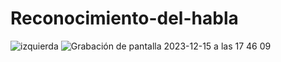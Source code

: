 # Reconocimiento-del-habla

![izquierda](https://github.com/adriansanzzzz/Reconocimiento-del-habla/assets/74414073/e4a2e5f9-9a18-4f68-ab31-cd1604d3124f)
![Grabación de pantalla 2023-12-15 a las 17 46 09](https://github.com/adriansanzzzz/Reconocimiento-del-habla/assets/74414073/65093b60-3a52-4a08-86fc-8a3b74d42710)
